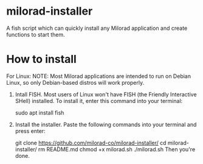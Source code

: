 # milorad-installer
A fish script which can quickly install any Milorad application and create functions to start them.
# How to install
For Linux:
NOTE: Most Milorad applications are intended to run on Debian Linux, so only Debian-based distros will work properly.
1. Intall FISH.
   Most users of Linux won't have FISH (the Friendly Interactive SHell) installed. To install it, enter this command into your terminal:
   
    sudo apt install fish
3. Install the installer.
   Paste the following commands into your terminal and press enter:
   
    git clone https://github.com/milorad-co/milorad-installer/
    cd milorad-installer/
    rm README.md
    chmod +x milorad.sh
    ./milorad.sh
Then you're done.
